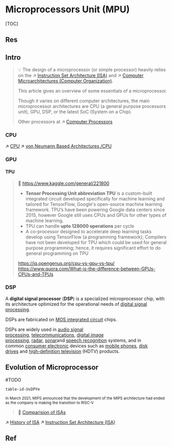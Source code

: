 # Microprocessors Unit (MPU)

[TOC]



## Res



## Intro
> 💡 The design of a microprocessor (or simple processor) heavily relies on the ↗ [Instruction Set Architecture (ISA)](../../../Instruction%20Set%20Architecture%20(ISA)/Instruction%20Set%20Architecture%20(ISA).md) and ↗ [Computer Microarchitectures (Computer Organization)](../../Computer%20Microarchitectures%20(Computer%20Organization).md).
> 
> This article gives an overview of some essentials of a microprocessor.
> 
> Though it varies on different computer architectures, the main microprocessor architectures are CPU (a general purpose processors unit), GPU, DSP, or the latest SoC (System on a Chip).
> 
> Other processors at ↗ [Computer Processors](../Computer%20Processors.md)

### CPU
↗ [CPU](CPU/CPU.md)
↗ [von Neumann Based Architectures /CPU](CPU/CPU%20Under%20von%20Neumann%20Architecture/CPU%20Under%20von%20Neumann%20Architecture.md)


### GPU
#### TPU
> 🔗 https://www.kaggle.com/general/221800
> 
> - **Tensor Processing Unit abbreviation TPU** is a custom-built integrated circuit developed specifically for machine learning and tailored for TensorFlow, Google's open-source machine learning framework. TPU’s have been powering Google data centers since 2015, however Google still uses CPUs and GPUs for other types of machine learning.  
> - TPU can handle **upto 128000 operations** per cycle  
> - A co-processor designed to accelerate deep learning tasks develop using TensorFlow (a programming framework); Compilers have not been developed for TPU which could be used for general purpose programming; hence, it requires significant effort to do general programming on TPU
> 
> https://iq.opengenus.org/cpu-vs-gpu-vs-tpu/
> https://www.quora.com/What-is-the-difference-between-GPUs-CPUs-and-TPUs


### DSP
A **digital signal processor** (**DSP**) is a specialized microprocessor chip, with its architecture optimized for the operational needs of [digital signal processing](https://en.wikipedia.org/wiki/Digital_signal_processing "Digital signal processing").

DSPs are fabricated on [MOS integrated circuit](https://en.wikipedia.org/wiki/Integrated_circuit "Integrated circuit") chips.

DSPs are widely used in [audio signal processing](https://en.wikipedia.org/wiki/Audio_signal_processing "Audio signal processing"), [telecommunications](https://en.wikipedia.org/wiki/Telecommunications "Telecommunications"), [digital image processing](https://en.wikipedia.org/wiki/Digital_image_processing "Digital image processing"), [radar](https://en.wikipedia.org/wiki/Radar "Radar"), [sonar](https://en.wikipedia.org/wiki/Sonar "Sonar")and [speech recognition](https://en.wikipedia.org/wiki/Speech_recognition "Speech recognition") systems, and in common [consumer electronic](https://en.wikipedia.org/wiki/Consumer_electronic "Consumer electronic") devices such as [mobile phones](https://en.wikipedia.org/wiki/Mobile_phones "Mobile phones"), [disk drives](https://en.wikipedia.org/wiki/Disk_drives "Disk drives") and [high-definition television](https://en.wikipedia.org/wiki/High-definition_television "High-definition television") (HDTV) products.



## Evolution of Microprocessor
#TODO 

```notion-like-tables
table-id-UsDPYe
```
<small>In March 2021, MIPS announced that the development of the MIPS architecture had ended as the company is making the transition to RISC-V</small>

> 🔗 [Comparision of ISAs](https://en.wikipedia.org/wiki/Comparison_of_instruction_set_architectures)

↗ [History of ISA](../../../Instruction%20Set%20Architecture%20(ISA)/📌%20ISA%20Basics/History%20of%20ISA.md)
↗ [Instruction Set Architecture (ISA)](../../../Instruction%20Set%20Architecture%20(ISA)/Instruction%20Set%20Architecture%20(ISA).md)



## Ref
[List of Intel CPU microarchitectures]: https://en.wikipedia.org/wiki/List_of_Intel_CPU_microarchitectures#Miscellaneous
[List of AMD CPU microarchitectures]: https://en.wikipedia.org/wiki/List_of_AMD_CPU_microarchitectures
[RISC-V]: https://en.wikipedia.org/wiki/RISC-V
[MIPS architecture]: https://en.wikipedia.org/wiki/MIPS_architecture#MIPS_V
[ARM architecture family]: https://en.wikipedia.org/wiki/ARM_architecture_family#64/32-bit_architecture
[x86 architecture family]: https://en.wikipedia.org/wiki/X86
[Instruction Set Architecture]: https://en.wikipedia.org/wiki/Instruction_set_architecture#Classification_of_ISAs
[CISC and RISC architectures]: https://en.wikipedia.org/wiki/Instruction_set_architecture#Classification_of_ISAs
[Modified Harcard Architecture]: https://en.wikipedia.org/wiki/Modified_Harvard_architecture
